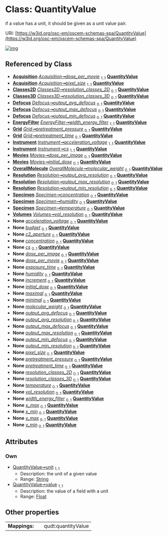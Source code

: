 
# Class: QuantityValue

if a value has a unit, it should be given as a unit value pair.

URI: [https://w3id.org/osc-em/oscem-schemas-spa/QuantityValue](https://w3id.org/osc-em/oscem-schemas-spa/QuantityValue)


[![img](https://yuml.me/diagram/nofunky;dir:TB/class/[Volumes],[Specimen],[Resolution],[Acquisition]++-%20dose_per_movie%201..1>[QuantityValue&#124;unit:string;value:float],[Acquisition]++-%20pixel_size%201..1>[QuantityValue],[Classes2D]++-%20resolution_classes_2D%200..1>[QuantityValue],[Classes3D]++-%20resolution_classes_3D%200..1>[QuantityValue],[Defocus]++-%20output_avg_defocus%200..1>[QuantityValue],[Defocus]++-%20output_max_defocus%200..1>[QuantityValue],[Defocus]++-%20output_min_defocus%200..1>[QuantityValue],[EnergyFilter]++-%20width_energy_filter%201..1>[QuantityValue],[Grid]++-%20pretreatment_pressure%200..1>[QuantityValue],[Grid]++-%20pretreatment_time%200..1>[QuantityValue],[Instrument]++-%20acceleration_voltage%201..1>[QuantityValue],[Instrument]++-%20cs%201..1>[QuantityValue],[Movies]++-%20dose_per_image%200..1>[QuantityValue],[Movies]++-%20initial_dose%200..1>[QuantityValue],[OverallMolecule]++-%20molecular_weight%200..1>[QuantityValue],[Resolution]++-%20output_avg_resolution%200..1>[QuantityValue],[Resolution]++-%20output_max_resolution%200..1>[QuantityValue],[Resolution]++-%20output_min_resolution%200..1>[QuantityValue],[Specimen]++-%20concentration%200..1>[QuantityValue],[Specimen]++-%20humidity%200..1>[QuantityValue],[Specimen]++-%20temperature%200..1>[QuantityValue],[Volumes]++-%20vol_resolution%200..1>[QuantityValue],[Instrument]++-%20acceleration_voltage(i)%200..1>[QuantityValue],[Grant]++-%20budget%200..1>[QuantityValue],[Instrument]++-%20c2_aperture%200..1>[QuantityValue],[Specimen]++-%20concentration(i)%200..1>[QuantityValue],[Instrument]++-%20cs(i)%200..1>[QuantityValue],[Movies]++-%20dose_per_image(i)%200..1>[QuantityValue],[Acquisition]++-%20dose_per_movie(i)%200..1>[QuantityValue],[Acquisition]++-%20exposure_time%200..1>[QuantityValue],[Specimen]++-%20humidity(i)%200..1>[QuantityValue],[Series]++-%20increment%200..1>[QuantityValue],[Movies]++-%20initial_dose(i)%200..1>[QuantityValue],[Range]++-%20maximal%200..1>[QuantityValue],[Range]++-%20minimal%200..1>[QuantityValue],[OverallMolecule]++-%20molecular_weight(i)%200..1>[QuantityValue],[Defocus]++-%20output_avg_defocus(i)%200..1>[QuantityValue],[Resolution]++-%20output_avg_resolution(i)%200..1>[QuantityValue],[Defocus]++-%20output_max_defocus(i)%200..1>[QuantityValue],[Resolution]++-%20output_max_resolution(i)%200..1>[QuantityValue],[Defocus]++-%20output_min_defocus(i)%200..1>[QuantityValue],[Resolution]++-%20output_min_resolution(i)%200..1>[QuantityValue],[Acquisition]++-%20pixel_size(i)%200..1>[QuantityValue],[Grid]++-%20pretreatment_pressure(i)%200..1>[QuantityValue],[Grid]++-%20pretreatment_time(i)%200..1>[QuantityValue],[Classes2D]++-%20resolution_classes_2D(i)%200..1>[QuantityValue],[Classes3D]++-%20resolution_classes_3D(i)%200..1>[QuantityValue],[Specimen]++-%20temperature(i)%200..1>[QuantityValue],[Volumes]++-%20vol_resolution(i)%200..1>[QuantityValue],[EnergyFilter]++-%20width_energy_filter(i)%200..1>[QuantityValue],[BoundingBox2D]++-%20x_max%200..1>[QuantityValue],[BoundingBox2D]++-%20x_min%200..1>[QuantityValue],[BoundingBox2D]++-%20y_max%200..1>[QuantityValue],[BoundingBox2D]++-%20y_min%200..1>[QuantityValue],[Series],[Range],[OverallMolecule],[Movies],[Instrument],[Grid],[Grant],[EnergyFilter],[Defocus],[Classes3D],[Classes2D],[BoundingBox2D],[Acquisition])](https://yuml.me/diagram/nofunky;dir:TB/class/[Volumes],[Specimen],[Resolution],[Acquisition]++-%20dose_per_movie%201..1>[QuantityValue&#124;unit:string;value:float],[Acquisition]++-%20pixel_size%201..1>[QuantityValue],[Classes2D]++-%20resolution_classes_2D%200..1>[QuantityValue],[Classes3D]++-%20resolution_classes_3D%200..1>[QuantityValue],[Defocus]++-%20output_avg_defocus%200..1>[QuantityValue],[Defocus]++-%20output_max_defocus%200..1>[QuantityValue],[Defocus]++-%20output_min_defocus%200..1>[QuantityValue],[EnergyFilter]++-%20width_energy_filter%201..1>[QuantityValue],[Grid]++-%20pretreatment_pressure%200..1>[QuantityValue],[Grid]++-%20pretreatment_time%200..1>[QuantityValue],[Instrument]++-%20acceleration_voltage%201..1>[QuantityValue],[Instrument]++-%20cs%201..1>[QuantityValue],[Movies]++-%20dose_per_image%200..1>[QuantityValue],[Movies]++-%20initial_dose%200..1>[QuantityValue],[OverallMolecule]++-%20molecular_weight%200..1>[QuantityValue],[Resolution]++-%20output_avg_resolution%200..1>[QuantityValue],[Resolution]++-%20output_max_resolution%200..1>[QuantityValue],[Resolution]++-%20output_min_resolution%200..1>[QuantityValue],[Specimen]++-%20concentration%200..1>[QuantityValue],[Specimen]++-%20humidity%200..1>[QuantityValue],[Specimen]++-%20temperature%200..1>[QuantityValue],[Volumes]++-%20vol_resolution%200..1>[QuantityValue],[Instrument]++-%20acceleration_voltage(i)%200..1>[QuantityValue],[Grant]++-%20budget%200..1>[QuantityValue],[Instrument]++-%20c2_aperture%200..1>[QuantityValue],[Specimen]++-%20concentration(i)%200..1>[QuantityValue],[Instrument]++-%20cs(i)%200..1>[QuantityValue],[Movies]++-%20dose_per_image(i)%200..1>[QuantityValue],[Acquisition]++-%20dose_per_movie(i)%200..1>[QuantityValue],[Acquisition]++-%20exposure_time%200..1>[QuantityValue],[Specimen]++-%20humidity(i)%200..1>[QuantityValue],[Series]++-%20increment%200..1>[QuantityValue],[Movies]++-%20initial_dose(i)%200..1>[QuantityValue],[Range]++-%20maximal%200..1>[QuantityValue],[Range]++-%20minimal%200..1>[QuantityValue],[OverallMolecule]++-%20molecular_weight(i)%200..1>[QuantityValue],[Defocus]++-%20output_avg_defocus(i)%200..1>[QuantityValue],[Resolution]++-%20output_avg_resolution(i)%200..1>[QuantityValue],[Defocus]++-%20output_max_defocus(i)%200..1>[QuantityValue],[Resolution]++-%20output_max_resolution(i)%200..1>[QuantityValue],[Defocus]++-%20output_min_defocus(i)%200..1>[QuantityValue],[Resolution]++-%20output_min_resolution(i)%200..1>[QuantityValue],[Acquisition]++-%20pixel_size(i)%200..1>[QuantityValue],[Grid]++-%20pretreatment_pressure(i)%200..1>[QuantityValue],[Grid]++-%20pretreatment_time(i)%200..1>[QuantityValue],[Classes2D]++-%20resolution_classes_2D(i)%200..1>[QuantityValue],[Classes3D]++-%20resolution_classes_3D(i)%200..1>[QuantityValue],[Specimen]++-%20temperature(i)%200..1>[QuantityValue],[Volumes]++-%20vol_resolution(i)%200..1>[QuantityValue],[EnergyFilter]++-%20width_energy_filter(i)%200..1>[QuantityValue],[BoundingBox2D]++-%20x_max%200..1>[QuantityValue],[BoundingBox2D]++-%20x_min%200..1>[QuantityValue],[BoundingBox2D]++-%20y_max%200..1>[QuantityValue],[BoundingBox2D]++-%20y_min%200..1>[QuantityValue],[Series],[Range],[OverallMolecule],[Movies],[Instrument],[Grid],[Grant],[EnergyFilter],[Defocus],[Classes3D],[Classes2D],[BoundingBox2D],[Acquisition])

## Referenced by Class

 *  **[Acquisition](Acquisition.md)** *[Acquisition➞dose_per_movie](Acquisition_dose_per_movie.md)*  <sub>1..1</sub>  **[QuantityValue](QuantityValue.md)**
 *  **[Acquisition](Acquisition.md)** *[Acquisition➞pixel_size](Acquisition_pixel_size.md)*  <sub>1..1</sub>  **[QuantityValue](QuantityValue.md)**
 *  **[Classes2D](Classes2D.md)** *[Classes2D➞resolution_classes_2D](Classes2D_resolution_classes_2D.md)*  <sub>0..1</sub>  **[QuantityValue](QuantityValue.md)**
 *  **[Classes3D](Classes3D.md)** *[Classes3D➞resolution_classes_3D](Classes3D_resolution_classes_3D.md)*  <sub>0..1</sub>  **[QuantityValue](QuantityValue.md)**
 *  **[Defocus](Defocus.md)** *[Defocus➞output_avg_defocus](Defocus_output_avg_defocus.md)*  <sub>0..1</sub>  **[QuantityValue](QuantityValue.md)**
 *  **[Defocus](Defocus.md)** *[Defocus➞output_max_defocus](Defocus_output_max_defocus.md)*  <sub>0..1</sub>  **[QuantityValue](QuantityValue.md)**
 *  **[Defocus](Defocus.md)** *[Defocus➞output_min_defocus](Defocus_output_min_defocus.md)*  <sub>0..1</sub>  **[QuantityValue](QuantityValue.md)**
 *  **[EnergyFilter](EnergyFilter.md)** *[EnergyFilter➞width_energy_filter](EnergyFilter_width_energy_filter.md)*  <sub>1..1</sub>  **[QuantityValue](QuantityValue.md)**
 *  **[Grid](Grid.md)** *[Grid➞pretreatment_pressure](Grid_pretreatment_pressure.md)*  <sub>0..1</sub>  **[QuantityValue](QuantityValue.md)**
 *  **[Grid](Grid.md)** *[Grid➞pretreatment_time](Grid_pretreatment_time.md)*  <sub>0..1</sub>  **[QuantityValue](QuantityValue.md)**
 *  **[Instrument](Instrument.md)** *[Instrument➞acceleration_voltage](Instrument_acceleration_voltage.md)*  <sub>1..1</sub>  **[QuantityValue](QuantityValue.md)**
 *  **[Instrument](Instrument.md)** *[Instrument➞cs](Instrument_cs.md)*  <sub>1..1</sub>  **[QuantityValue](QuantityValue.md)**
 *  **[Movies](Movies.md)** *[Movies➞dose_per_image](Movies_dose_per_image.md)*  <sub>0..1</sub>  **[QuantityValue](QuantityValue.md)**
 *  **[Movies](Movies.md)** *[Movies➞initial_dose](Movies_initial_dose.md)*  <sub>0..1</sub>  **[QuantityValue](QuantityValue.md)**
 *  **[OverallMolecule](OverallMolecule.md)** *[OverallMolecule➞molecular_weight](OverallMolecule_molecular_weight.md)*  <sub>0..1</sub>  **[QuantityValue](QuantityValue.md)**
 *  **[Resolution](Resolution.md)** *[Resolution➞output_avg_resolution](Resolution_output_avg_resolution.md)*  <sub>0..1</sub>  **[QuantityValue](QuantityValue.md)**
 *  **[Resolution](Resolution.md)** *[Resolution➞output_max_resolution](Resolution_output_max_resolution.md)*  <sub>0..1</sub>  **[QuantityValue](QuantityValue.md)**
 *  **[Resolution](Resolution.md)** *[Resolution➞output_min_resolution](Resolution_output_min_resolution.md)*  <sub>0..1</sub>  **[QuantityValue](QuantityValue.md)**
 *  **[Specimen](Specimen.md)** *[Specimen➞concentration](Specimen_concentration.md)*  <sub>0..1</sub>  **[QuantityValue](QuantityValue.md)**
 *  **[Specimen](Specimen.md)** *[Specimen➞humidity](Specimen_humidity.md)*  <sub>0..1</sub>  **[QuantityValue](QuantityValue.md)**
 *  **[Specimen](Specimen.md)** *[Specimen➞temperature](Specimen_temperature.md)*  <sub>0..1</sub>  **[QuantityValue](QuantityValue.md)**
 *  **[Volumes](Volumes.md)** *[Volumes➞vol_resolution](Volumes_vol_resolution.md)*  <sub>0..1</sub>  **[QuantityValue](QuantityValue.md)**
 *  **None** *[acceleration_voltage](acceleration_voltage.md)*  <sub>0..1</sub>  **[QuantityValue](QuantityValue.md)**
 *  **None** *[budget](budget.md)*  <sub>0..1</sub>  **[QuantityValue](QuantityValue.md)**
 *  **None** *[c2_aperture](c2_aperture.md)*  <sub>0..1</sub>  **[QuantityValue](QuantityValue.md)**
 *  **None** *[concentration](concentration.md)*  <sub>0..1</sub>  **[QuantityValue](QuantityValue.md)**
 *  **None** *[cs](cs.md)*  <sub>0..1</sub>  **[QuantityValue](QuantityValue.md)**
 *  **None** *[dose_per_image](dose_per_image.md)*  <sub>0..1</sub>  **[QuantityValue](QuantityValue.md)**
 *  **None** *[dose_per_movie](dose_per_movie.md)*  <sub>0..1</sub>  **[QuantityValue](QuantityValue.md)**
 *  **None** *[exposure_time](exposure_time.md)*  <sub>0..1</sub>  **[QuantityValue](QuantityValue.md)**
 *  **None** *[humidity](humidity.md)*  <sub>0..1</sub>  **[QuantityValue](QuantityValue.md)**
 *  **None** *[increment](increment.md)*  <sub>0..1</sub>  **[QuantityValue](QuantityValue.md)**
 *  **None** *[initial_dose](initial_dose.md)*  <sub>0..1</sub>  **[QuantityValue](QuantityValue.md)**
 *  **None** *[maximal](maximal.md)*  <sub>0..1</sub>  **[QuantityValue](QuantityValue.md)**
 *  **None** *[minimal](minimal.md)*  <sub>0..1</sub>  **[QuantityValue](QuantityValue.md)**
 *  **None** *[molecular_weight](molecular_weight.md)*  <sub>0..1</sub>  **[QuantityValue](QuantityValue.md)**
 *  **None** *[output_avg_defocus](output_avg_defocus.md)*  <sub>0..1</sub>  **[QuantityValue](QuantityValue.md)**
 *  **None** *[output_avg_resolution](output_avg_resolution.md)*  <sub>0..1</sub>  **[QuantityValue](QuantityValue.md)**
 *  **None** *[output_max_defocus](output_max_defocus.md)*  <sub>0..1</sub>  **[QuantityValue](QuantityValue.md)**
 *  **None** *[output_max_resolution](output_max_resolution.md)*  <sub>0..1</sub>  **[QuantityValue](QuantityValue.md)**
 *  **None** *[output_min_defocus](output_min_defocus.md)*  <sub>0..1</sub>  **[QuantityValue](QuantityValue.md)**
 *  **None** *[output_min_resolution](output_min_resolution.md)*  <sub>0..1</sub>  **[QuantityValue](QuantityValue.md)**
 *  **None** *[pixel_size](pixel_size.md)*  <sub>0..1</sub>  **[QuantityValue](QuantityValue.md)**
 *  **None** *[pretreatment_pressure](pretreatment_pressure.md)*  <sub>0..1</sub>  **[QuantityValue](QuantityValue.md)**
 *  **None** *[pretreatment_time](pretreatment_time.md)*  <sub>0..1</sub>  **[QuantityValue](QuantityValue.md)**
 *  **None** *[resolution_classes_2D](resolution_classes_2D.md)*  <sub>0..1</sub>  **[QuantityValue](QuantityValue.md)**
 *  **None** *[resolution_classes_3D](resolution_classes_3D.md)*  <sub>0..1</sub>  **[QuantityValue](QuantityValue.md)**
 *  **None** *[temperature](temperature.md)*  <sub>0..1</sub>  **[QuantityValue](QuantityValue.md)**
 *  **None** *[vol_resolution](vol_resolution.md)*  <sub>0..1</sub>  **[QuantityValue](QuantityValue.md)**
 *  **None** *[width_energy_filter](width_energy_filter.md)*  <sub>0..1</sub>  **[QuantityValue](QuantityValue.md)**
 *  **None** *[x_max](x_max.md)*  <sub>0..1</sub>  **[QuantityValue](QuantityValue.md)**
 *  **None** *[x_min](x_min.md)*  <sub>0..1</sub>  **[QuantityValue](QuantityValue.md)**
 *  **None** *[y_max](y_max.md)*  <sub>0..1</sub>  **[QuantityValue](QuantityValue.md)**
 *  **None** *[y_min](y_min.md)*  <sub>0..1</sub>  **[QuantityValue](QuantityValue.md)**

## Attributes


### Own

 * [QuantityValue➞unit](QuantityValue_unit.md)  <sub>1..1</sub>
     * Description: the unit of a given value
     * Range: [String](types/String.md)
 * [QuantityValue➞value](QuantityValue_value.md)  <sub>1..1</sub>
     * Description: the value of a field with a unit
     * Range: [Float](types/Float.md)

## Other properties

|  |  |  |
| --- | --- | --- |
| **Mappings:** | | qudt:quantityValue |